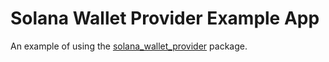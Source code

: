 # Solana Wallet Provider Example App

An example of using the [solana_wallet_provider](https://github.com/merigo-labs/solana-wallet-provider) package.
